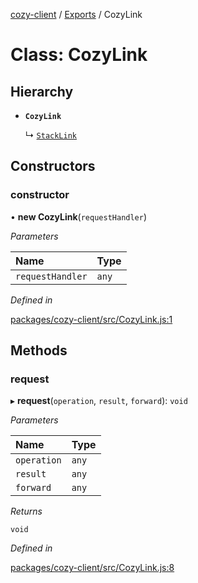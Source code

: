 [cozy-client](../README.md) / [Exports](../modules.md) / CozyLink

# Class: CozyLink

## Hierarchy

*   **`CozyLink`**

    ↳ [`StackLink`](stacklink.md)

## Constructors

### constructor

• **new CozyLink**(`requestHandler`)

*Parameters*

| Name | Type |
| :------ | :------ |
| `requestHandler` | `any` |

*Defined in*

[packages/cozy-client/src/CozyLink.js:1](https://github.com/cozy/cozy-client/blob/master/packages/cozy-client/src/CozyLink.js#L1)

## Methods

### request

▸ **request**(`operation`, `result`, `forward`): `void`

*Parameters*

| Name | Type |
| :------ | :------ |
| `operation` | `any` |
| `result` | `any` |
| `forward` | `any` |

*Returns*

`void`

*Defined in*

[packages/cozy-client/src/CozyLink.js:8](https://github.com/cozy/cozy-client/blob/master/packages/cozy-client/src/CozyLink.js#L8)
